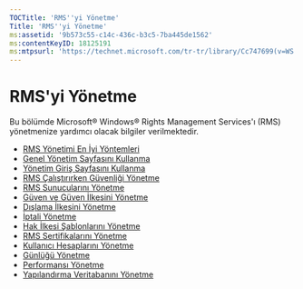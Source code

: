 ```yaml
---
TOCTitle: 'RMS''yi Yönetme'
Title: 'RMS''yi Yönetme'
ms:assetid: '9b573c55-c14c-436c-b3c5-7ba445de1562'
ms:contentKeyID: 18125191
ms:mtpsurl: 'https://technet.microsoft.com/tr-tr/library/Cc747699(v=WS.10)'
---
```


RMS'yi Yönetme
==============

Bu bölümde Microsoft® Windows® Rights Management Services'ı (RMS) yönetmenize yardımcı olacak bilgiler verilmektedir.

-   [RMS Yönetimi En İyi Yöntemleri](https://technet.microsoft.com/385f8112-da00-417f-a2b8-42dc1e06b717)
-   [Genel Yönetim Sayfasını Kullanma](https://technet.microsoft.com/57bbf402-2351-4dee-823c-27f4dd32447c)
-   [Yönetim Giriş Sayfasını Kullanma](https://technet.microsoft.com/6c155977-bd0e-47d6-ac65-1746cddb505e)
-   [RMS Çalıştırırken Güvenliği Yönetme](https://technet.microsoft.com/62050812-de4f-4392-8d63-f2f89aa01ed4)
-   [RMS Sunucularını Yönetme](https://technet.microsoft.com/7dcd8edc-5d88-421c-b95a-142202d691f0)
-   [Güven ve Güven İlkesini Yönetme](https://technet.microsoft.com/1c96ee74-fd28-4511-be21-087e2b04c3ee)
-   [Dışlama İlkesini Yönetme](https://technet.microsoft.com/ee31e099-e095-4648-95da-0009fbeb48cb)
-   [İptali Yönetme](https://technet.microsoft.com/df732a7d-1fb0-4845-87ca-fab4bc5f98a0)
-   [Hak İlkesi Şablonlarını Yönetme](https://technet.microsoft.com/718286dc-3399-4556-96c9-ec3a33d31877)
-   [RMS Sertifikalarını Yönetme](https://technet.microsoft.com/ff11a03c-927a-48a7-a462-ffd2c3f684c2)
-   [Kullanıcı Hesaplarını Yönetme](https://technet.microsoft.com/a4d90f3d-ba1b-40e0-b5c2-e0065cac962f)
-   [Günlüğü Yönetme](https://technet.microsoft.com/8fccfc57-2135-494e-8e44-f6191bf5e4a0)
-   [Performansı Yönetme](https://technet.microsoft.com/72ff5946-12c4-410f-81e7-99aeb3ad623c)
-   [Yapılandırma Veritabanını Yönetme](https://technet.microsoft.com/21551ca0-d09e-48ee-a9b3-287ed4586db7)
